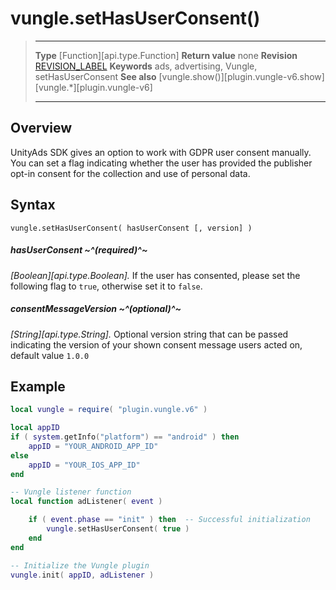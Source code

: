 # vungle.setHasUserConsent()

> --------------------- ------------------------------------------------------------------------------------------
> __Type__              [Function][api.type.Function]
> __Return value__      none
> __Revision__          [REVISION_LABEL](REVISION_URL)
> __Keywords__          ads, advertising, Vungle, setHasUserConsent
> __See also__          [vungle.show()][plugin.vungle-v6.show]
>                                        [vungle.*][plugin.vungle-v6]
> --------------------- ------------------------------------------------------------------------------------------


## Overview

UnityAds SDK gives an option to work with GDPR user consent manually. You can set a flag indicating whether the user has provided the publisher opt-in consent for the collection and use of personal data.

## Syntax

	vungle.setHasUserConsent( hasUserConsent [, version] )

##### hasUserConsent ~^(required)^~
_[Boolean][api.type.Boolean]._ If the user has consented, please set the following flag to `true`, otherwise set it to `false`.

##### consentMessageVersion ~^(optional)^~
_[String][api.type.String]._ Optional version string that can be passed indicating the version of your shown consent message users acted on, default value `1.0.0`


## Example

``````lua
local vungle = require( "plugin.vungle.v6" )

local appID
if ( system.getInfo("platform") == "android" ) then
	appID = "YOUR_ANDROID_APP_ID"
else
	appID = "YOUR_IOS_APP_ID"
end

-- Vungle listener function
local function adListener( event )

	if ( event.phase == "init" ) then  -- Successful initialization
		vungle.setHasUserConsent( true )
	end
end

-- Initialize the Vungle plugin
vungle.init( appID, adListener )
``````
